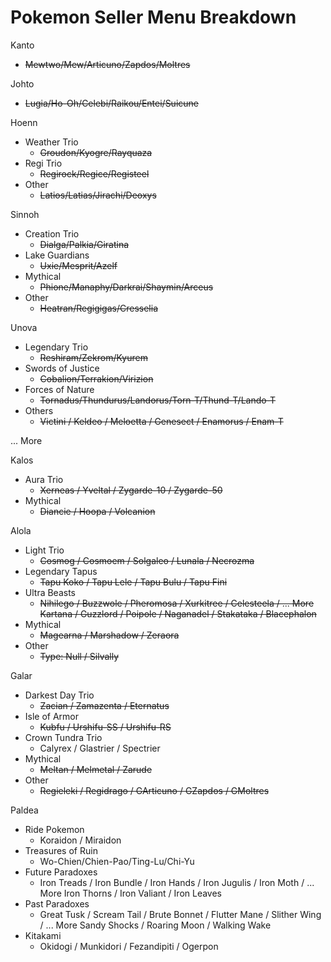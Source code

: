 # Pokemon Seller Menu Breakdown


Kanto
  - ~~Mewtwo/Mew/Articuno/Zapdos/Moltres~~

Johto
  - ~~Lugia/Ho-Oh/Celebi/Raikou/Entei/Suicune~~

Hoenn
  - Weather Trio
    - ~~Groudon/Kyogre/Rayquaza~~
  - Regi Trio
    - ~~Regirock/Regice/Registeel~~
  - Other
    - ~~Latios/Latias/Jirachi/Deoxys~~

Sinnoh
  - Creation Trio
    - ~~Dialga/Palkia/Giratina~~
  - Lake Guardians
    - ~~Uxie/Mesprit/Azelf~~
  - Mythical
    - ~~Phione/Manaphy/Darkrai/Shaymin/Arceus~~
  - Other
    - ~~Heatran/Regigigas/Cresselia~~

Unova
  - Legendary Trio
    - ~~Reshiram/Zekrom/Kyurem~~
  - Swords of Justice
    - ~~Cobalion/Terrakion/Virizion~~
  - Forces of Nature
    - ~~Tornadus/Thundurus/Landorus/Torn-T/Thund-T/Lando-T~~
  - Others
    - ~~Victini / Keldeo / Meloetta / Genesect / Enamorus / Enam-T~~

... More

Kalos
  - Aura Trio
    - ~~Xerneas / Yveltal / Zygarde-10 / Zygarde-50~~
  - Mythical
    - ~~Diancie / Hoopa / Volcanion~~

Alola
  - Light Trio
    - ~~Cosmog / Cosmoem / Solgaleo / Lunala / Necrozma~~
  - Legendary Tapus
    - ~~Tapu Koko / Tapu Lele / Tapu Bulu / Tapu Fini~~
  - Ultra Beasts
    - ~~Nihilego / Buzzwole / Pheromosa / Xurkitree / Celesteela / ... More~~
      ~~Kartana / Guzzlord / Poipole / Naganadel / Stakataka / Blacephalon~~
  - Mythical
    - ~~Magearna / Marshadow / Zeraora~~
  - Other
    - ~~Type: Null / Silvally~~

Galar
  - Darkest Day Trio
    - ~~Zacian / Zamazenta / Eternatus~~
  - Isle of Armor
    - ~~Kubfu / Urshifu-SS / Urshifu-RS~~
  - Crown Tundra Trio
    - Calyrex / Glastrier / Spectrier
  - Mythical
    - ~~Meltan / Melmetal / Zarude~~
  - Other
    - ~~Regieleki / Regidrago / GArticuno / GZapdos / GMoltres~~

Paldea
  - Ride Pokemon
    - Koraidon / Miraidon
  - Treasures of Ruin
    - Wo-Chien/Chien-Pao/Ting-Lu/Chi-Yu
  - Future Paradoxes
    - Iron Treads / Iron Bundle / Iron Hands / Iron Jugulis / Iron Moth / ... More
      Iron Thorns / Iron Valiant / Iron Leaves
  - Past Paradoxes
    - Great Tusk / Scream Tail / Brute Bonnet / Flutter Mane / Slither Wing / ... More
      Sandy Shocks / Roaring Moon / Walking Wake
  - Kitakami 
    - Okidogi / Munkidori / Fezandipiti / Ogerpon